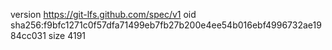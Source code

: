 version https://git-lfs.github.com/spec/v1
oid sha256:f9bfc1271c0f57dfa71499eb7fb27b200e4ee54b016ebf4996732ae1984cc031
size 4191
